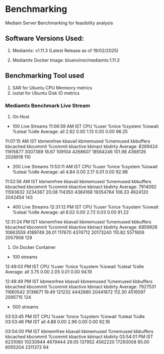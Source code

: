 # Benchmarking
Mediam Server Benchmarking for feasibility analysis

## Software Versions Used: 

1. Mediamtx: v1.11.3 (Latest Release as of 19/02/2025)

2. Mediamtx Docker Image: bluenviron/mediamtx:1.11.3

## Benchmarking Tool used

1. SAR for Ubuntu CPU Memeory metrics
2. iostat for Ubuntu Disk IO metrics

### Mediamtx Benchmark Live Stream

1. On Host

- 100 Live Streams
11:06:59 AM IST     CPU     %user     %nice   %system   %iowait    %steal     %idle
Average:        all      2.62      0.00      1.13      0.00      0.00     96.25


11:07:15 AM IST kbmemfree   kbavail kbmemused  %memused kbbuffers  kbcached  kbcommit   %commit  kbactive   kbinact   kbdirty
Average:      8269424  11915677   3007389     18.67    109104   4268607  18564246    101.98   4368126   2028918       110

- 200 Live Streams
11:53:11 AM IST     CPU     %user     %nice   %system   %iowait    %steal     %idle
Average:        all      4.84      0.00      2.17      0.01      0.00     92.98

11:52:56 AM IST kbmemfree   kbavail kbmemused  %memused kbbuffers  kbcached  kbcommit   %commit  kbactive   kbinact   kbdirty
Average:      7914092  11593632   3234387     20.08    114350   4384168  19354784    106.33   4624120   2042454       143

- 400 Live Streams
12:31:12 PM IST     CPU     %user     %nice   %system   %iowait    %steal     %idle
Average:        all      6.02      0.00      2.72      0.03      0.00     91.22

12:31:24 PM IST kbmemfree   kbavail kbmemused  %memused kbbuffers  kbcached  kbcommit   %commit  kbactive   kbinact   kbdirty
Average:      6959926  10663559   4189749     26.01    117670   4374712  20173240    110.82   5571606   2057908       129

1. On Docker Container

- 100 streams

12:49:03 PM IST     CPU     %user     %nice   %system   %iowait    %steal     %idle
Average:        all      3.75      0.00      2.05      0.01      0.00     94.19

12:48:49 PM IST kbmemfree   kbavail kbmemused  %memused kbbuffers  kbcached  kbcommit   %commit  kbactive   kbinact   kbdirty
Average:      7927531  11680542   3138671     19.49    121232   4442880  20441872    112.30   4516597   2095715       124

- 500 streams

03:53:45 PM IST     CPU     %user     %nice   %system   %iowait    %steal     %idle
03:53:46 PM IST     all      4.88      0.00      2.96      0.00      0.00     92.16

03:54:00 PM IST kbmemfree   kbavail kbmemused  %memused kbbuffers  kbcached  kbcommit   %commit  kbactive   kbinact   kbdirty
03:54:01 PM IST   6231060  10230944   4679444     29.05    137952   4562220  17293008     95.00   6055204   2311372        64
